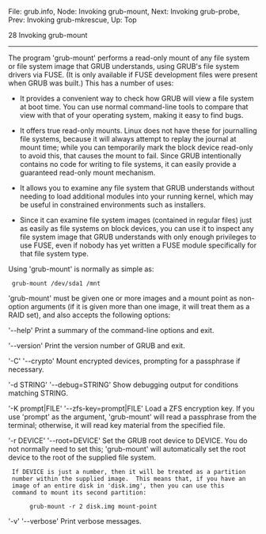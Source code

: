 File: grub.info,  Node: Invoking grub-mount,  Next: Invoking grub-probe,  Prev: Invoking grub-mkrescue,  Up: Top

28 Invoking grub-mount
**********************

The program 'grub-mount' performs a read-only mount of any file system
or file system image that GRUB understands, using GRUB's file system
drivers via FUSE. (It is only available if FUSE development files were
present when GRUB was built.)  This has a number of uses:

   * It provides a convenient way to check how GRUB will view a file
     system at boot time.  You can use normal command-line tools to
     compare that view with that of your operating system, making it
     easy to find bugs.

   * It offers true read-only mounts.  Linux does not have these for
     journalling file systems, because it will always attempt to replay
     the journal at mount time; while you can temporarily mark the block
     device read-only to avoid this, that causes the mount to fail.
     Since GRUB intentionally contains no code for writing to file
     systems, it can easily provide a guaranteed read-only mount
     mechanism.

   * It allows you to examine any file system that GRUB understands
     without needing to load additional modules into your running
     kernel, which may be useful in constrained environments such as
     installers.

   * Since it can examine file system images (contained in regular
     files) just as easily as file systems on block devices, you can use
     it to inspect any file system image that GRUB understands with only
     enough privileges to use FUSE, even if nobody has yet written a
     FUSE module specifically for that file system type.

   Using 'grub-mount' is normally as simple as:

     grub-mount /dev/sda1 /mnt

   'grub-mount' must be given one or more images and a mount point as
non-option arguments (if it is given more than one image, it will treat
them as a RAID set), and also accepts the following options:

'--help'
     Print a summary of the command-line options and exit.

'--version'
     Print the version number of GRUB and exit.

'-C'
'--crypto'
     Mount encrypted devices, prompting for a passphrase if necessary.

'-d STRING'
'--debug=STRING'
     Show debugging output for conditions matching STRING.

'-K prompt|FILE'
'--zfs-key=prompt|FILE'
     Load a ZFS encryption key.  If you use 'prompt' as the argument,
     'grub-mount' will read a passphrase from the terminal; otherwise,
     it will read key material from the specified file.

'-r DEVICE'
'--root=DEVICE'
     Set the GRUB root device to DEVICE.  You do not normally need to
     set this; 'grub-mount' will automatically set the root device to
     the root of the supplied file system.

     If DEVICE is just a number, then it will be treated as a partition
     number within the supplied image.  This means that, if you have an
     image of an entire disk in 'disk.img', then you can use this
     command to mount its second partition:

          grub-mount -r 2 disk.img mount-point

'-v'
'--verbose'
     Print verbose messages.

